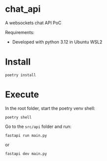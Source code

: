 # chat_api

A websockets chat API PoC


Requirements:

- Developed with python 3.12 in Ubuntu WSL2


# Install

```
poetry install
```

# Execute

In the root folder, start the poetry venv shell:

```
poetry shell
```

Go to the `src/api` folder and run:

```
fastapi run main.py
```

or

```
fastapi dev main.py
```